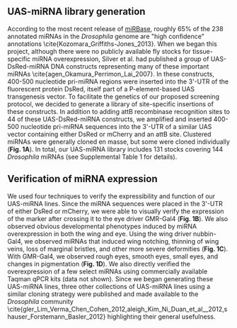 ## UAS-miRNA library generation

According to the most recent release of [miRBase](http://mirbase.org), roughly 65% of the 238 annotated miRNAs in the *Drosophila* genome are "high confidence" annotations \cite{Kozomara_Griffiths-Jones_2013}. When we began this project, although there were no publicly available fly stocks for tissue-specific miRNA overexpression, Silver et al. had published a group of UAS-DsRed-miRNA DNA constructs representing many of these important miRNAs \cite{agen_Okamura_Perrimon_Lai_2007}. In these constructs, 400-500 nucleotide pri-miRNA regions were inserted into the 3'-UTR of the fluorescent protein DsRed, itself part of a P-element-based UAS transgenesis vector. To facilitate the genetics of our proposed screening protocol, we decided to generate a library of site-specific insertions of these constructs. In addition to adding attB recombinase recognition sites to 44 of these UAS-DsRed-miRNA constructs, we amplified and inserted 400-500 nucleotide pri-miRNA sequences into the 3'-UTR of a similar UAS vector containing either DsRed or mCherry and an attB site. Clustered miRNAs were generally cloned en masse, but some were cloned individually (**Fig. 1A**).  In total, our UAS-miRNA library includes 131 stocks covering 144 *Drosophila* miRNAs (see Supplemental Table 1 for details). 

## Verification of miRNA expression

We used four techniques to verify the expressibility and function of our UAS-miRNA lines. Since the miRNA sequences were placed in the 3'-UTR of either DsRed or mCherry, we were able to visually verify the expression of the marker after crossing it to the eye driver GMR-Gal4 (**Fig. 1B**). We also observed obvious developmental phenotypes induced by miRNA overexpression in both the wing and eye. Using the wing driver nubbin-Gal4, we observed miRNAs that induced wing notching, thinning of wing veins, loss of marginal bristles, and other more severe deformities (**Fig. 1C**). With GMR-Gal4, we observed rough eyes, smooth eyes, small eyes, and changes in pigmentation (**Fig. 1D**). We also directly verified the overexpression of a few select miRNAs using commercially available Taqman qPCR kits (data not shown). Since we began generating these UAS-miRNA lines, three other collections of UAS-miRNA lines using a similar cloning strategy were published and made available to the *Drosophila* community \cite{gler_Lim_Verma_Chen_Cohen_2012,aleigh_Kim_Ni_Duan_et_al__2012,shauser_Forstemann_Basler_2012} highlighting their general usefulness.
